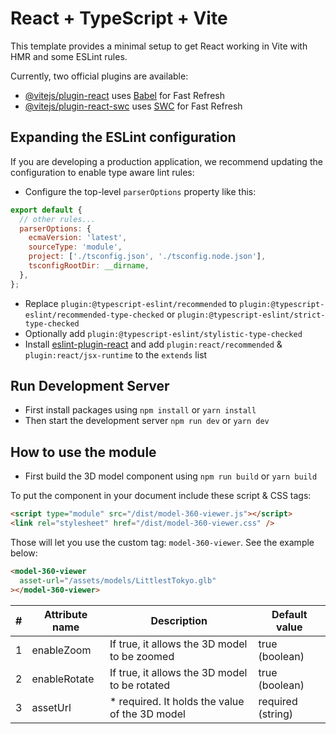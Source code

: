 # React + TypeScript + Vite

This template provides a minimal setup to get React working in Vite with HMR and some ESLint rules.

Currently, two official plugins are available:

- [@vitejs/plugin-react](https://github.com/vitejs/vite-plugin-react/blob/main/packages/plugin-react/README.md) uses [Babel](https://babeljs.io/) for Fast Refresh
- [@vitejs/plugin-react-swc](https://github.com/vitejs/vite-plugin-react-swc) uses [SWC](https://swc.rs/) for Fast Refresh

## Expanding the ESLint configuration

If you are developing a production application, we recommend updating the configuration to enable type aware lint rules:

- Configure the top-level `parserOptions` property like this:

```js
export default {
  // other rules...
  parserOptions: {
    ecmaVersion: 'latest',
    sourceType: 'module',
    project: ['./tsconfig.json', './tsconfig.node.json'],
    tsconfigRootDir: __dirname,
  },
};
```

- Replace `plugin:@typescript-eslint/recommended` to `plugin:@typescript-eslint/recommended-type-checked` or `plugin:@typescript-eslint/strict-type-checked`
- Optionally add `plugin:@typescript-eslint/stylistic-type-checked`
- Install [eslint-plugin-react](https://github.com/jsx-eslint/eslint-plugin-react) and add `plugin:react/recommended` & `plugin:react/jsx-runtime` to the `extends` list

## Run Development Server

- First install packages using `npm install` or `yarn install`
- Then start the development server `npm run dev` or `yarn dev`

## How to use the module

- First build the 3D model component using `npm run build` or `yarn build`

To put the component in your document include these script & CSS tags:

```html
<script type="module" src="/dist/model-360-viewer.js"></script>
<link rel="stylesheet" href="/dist/model-360-viewer.css" />
```

Those will let you use the custom tag: `model-360-viewer`. See the example below:

```html
<model-360-viewer
  asset-url="/assets/models/LittlestTokyo.glb"
></model-360-viewer>
```

| #   | Attribute name | Description                                     | Default value     |
| --- | -------------- | ----------------------------------------------- | ----------------- |
| 1   | enableZoom     | If true, it allows the 3D model to be zoomed    | true (boolean)    |
| 2   | enableRotate   | If true, it allows the 3D model to be rotated   | true (boolean)    |
| 3   | assetUrl       | \* required. It holds the value of the 3D model | required (string) |
